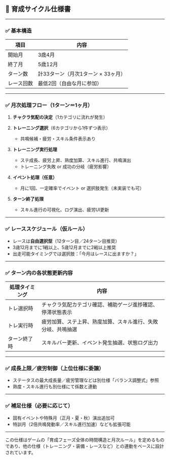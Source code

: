 ## 📘 育成サイクル仕様書

---

### ✅ 基本構造

| 項目    | 内容                    |
| ----- | --------------------- |
| 開始月   | 3歳4月                  |
| 終了月   | 5歳12月                 |
| ターン数  | 計33ターン（月次1ターン × 33ヶ月） |
| レース回数 | 最低2回（自由な月に参加）         |

---

### ✅ 月次処理フロー（1ターン＝1ヶ月）

1. **チャクラ気配の決定**（1カテゴリに流れが発生）
2. **トレーニング選択**（6カテゴリから1件ずつ表示）

   * 共鳴候補・疲労・スキル条件表示あり
3. **トレーニング実行処理**

   * ステ成長、疲労上昇、熟度加算、スキル進行、共鳴演出
   * トレーニング失敗 or 成功の分岐（疲労影響）
4. **イベント処理（任意）**

   * 月に1回、一定確率でイベント or 選択肢発生（未実装でも可）
5. **ターン終了処理**

   * スキル進行の可視化、ログ演出、疲労UI更新

---

### ✅ レーススケジュール（仮ルール）

* レースは**自由選択型**（12ターン目／24ターン目推奨）
* 3歳12月までに1戦以上、5歳12月までに2戦以上推奨
* 出走可能タイミングでは選択肢：「今月はレースに出ますか？」

---

### ✅ ターン内の各状態更新内容

| 処理タイミング | 内容                             |
| ------- | ------------------------------ |
| トレ選択時   | チャクラ気配カテゴリ確認、補助ゲージ進捗確認、停滞状態表示  |
| トレ実行時   | 疲労加算、ステ上昇、熟度加算、スキル進行、失敗分岐、共鳴抽選 |
| ターン終了時  | スキルバー更新、イベント発生抽選、状態ログ出力        |

---

### ✅ 成長上限／疲労制御（上位仕様に委譲）

* ステータスの最大成長量／疲労管理などは別仕様「バランス調整式」参照
* 熟度・スキル進行も別仕様にて係数と連動

---

### ✅ 補足仕様（必要に応じて）

* 固有イベントや特殊月（正月・夏・秋）演出追加可
* 特訓月（2倍共鳴発動率／スキル進行加速）なども拡張可能

---

この仕様はゲームの「育成フェーズ全体の時間構造と月次ルール」を定めるものであり、他の仕様（トレーニング・装備・レースなど）との連動をベースに設計されています。
